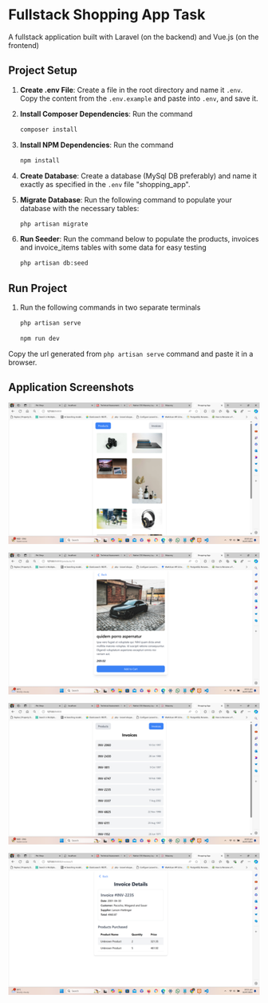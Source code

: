 # Fullstack Shopping App Task
A fullstack application built with Laravel (on the backend) and Vue.js (on the frontend)

## Project Setup
1. **Create .env File**: Create a file in the root directory and name it `.env`. Copy the content from the `.env.example` and paste into `.env`, and save it.

2. **Install Composer Dependencies**: Run the command

    ```bash
    composer install
    ```

3. **Install NPM Dependencies**: Run the command

    ```bash
    npm install
    ```
4. **Create Database**: Create a database (MySql DB preferably) and name it exactly as specified in the `.env` file "shopping_app".

5. **Migrate Database**: Run the following command to populate your database with the necessary tables:

    ```bash
    php artisan migrate
    ```

6. **Run Seeder**: Run the command below to populate the products, invoices and invoice_items tables with some data for easy testing

    ```bash
    php artisan db:seed
    ```

## Run Project
1. Run the following commands in two separate terminals

    ```bash
    php artisan serve
    ```

    ```bash
    npm run dev
    ```
Copy the url generated from `php artisan serve` command and paste it in a browser.


## Application Screenshots

![Products List Screen](public/screenshots/products-list.png)

![Product Details Screen](public/screenshots/product-details.png)

![Invoices List Screen](public/screenshots/invoices-list.png)

![Invoice Details Screen](public/screenshots/invoice-details.png)
